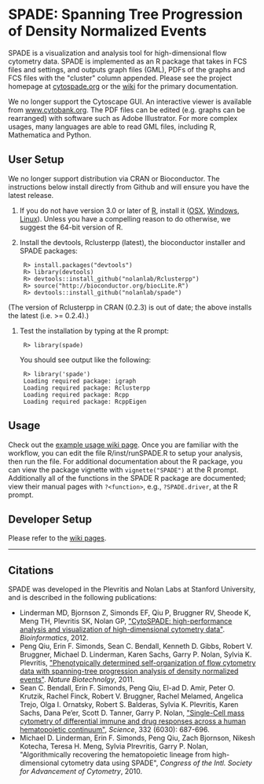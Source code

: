 # SPADE: Spanning Tree Progression of Density Normalized Events

SPADE is a visualization and analysis tool for high-dimensional flow cytometry data. SPADE is implemented as an R package that takes in FCS files and settings, and outputs graph files (GML), PDFs of the graphs and FCS files with the "cluster" column appended. Please see the project homepage at [cytospade.org](http://www.cytospade.org) or the [wiki](https://github.com/nolanlab/spade/wiki) for the primary documentation.

We no longer support the Cytoscape GUI. An interactive viewer is available from www.cytobank.org. The PDF files can be edited (e.g. graphs can be rearranged) with software such as Adobe Illustrator. For more complex usages, many languages are able to read GML files, including R, Mathematica and Python.

## User Setup

We no longer support distribution via CRAN or Bioconductor. The instructions below install directly from Github and will ensure you have the latest release.

1. If you do not have version 3.0 or later of [R](http://www.r-project.org/), install it ([OSX](http://cran.rstudio.com/bin/macosx/), [Windows](http://cran.rstudio.com/bin/windows/), [Linux](http://cran.rstudio.com/bin/linux/)). Unless you have a compelling reason to do otherwise, we suggest the 64-bit version of R. 

1. Install the devtools, Rclusterpp (latest), the bioconductor installer and SPADE packages:

        R> install.packages("devtools")
        R> library(devtools)
        R> devtools::install_github("nolanlab/Rclusterpp")
        R> source("http://bioconductor.org/biocLite.R")
        R> devtools::install_github("nolanlab/spade")

(The version of Rclusterpp in CRAN (0.2.3) is out of date; the above installs the latest (i.e. >= 0.2.4).)

1. Test the installation by typing at the R prompt:

        R> library(spade)

    You should see output like the following:

        R> library('spade')
        Loading required package: igraph
        Loading required package: Rclusterpp
        Loading required package: Rcpp
        Loading required package: RcppEigen

## Usage
Check out the [example usage wiki page](https://github.com/nolanlab/spade/wiki/Example-Usage). Once you are familiar with the workflow, you can edit the file R/inst/runSPADE.R to setup your analysis, then run the file. For additional documentation about the R package, you can view the package vignette with `vignette("SPADE")` at the R prompt. Additionally all of the functions in the SPADE R package are documented; view their manual pages with `?<function>`, e.g., `?SPADE.driver`, at the R prompt.

## Developer Setup

Please refer to the [wiki pages](https://github.com/nolanlab/spade/wiki).

- - -

## Citations
SPADE was developed in the Plevritis and Nolan Labs at Stanford University, and is described in the following publications:

* Linderman MD, Bjornson Z, Simonds EF, Qiu P, Bruggner RV, Sheode K, Meng TH, Plevritis SK, Nolan GP, ["CytoSPADE: high-performance analysis and visualization of high-dimensional cytometry data"](http://www.ncbi.nlm.nih.gov/pubmed/22782546). *Bioinformatics*, 2012.
* Peng Qiu, Erin F. Simonds, Sean C. Bendall, Kenneth D. Gibbs, Robert V. Bruggner, Michael D. Linderman, Karen Sachs, Garry P. Nolan, Sylvia K. Plevritis, ["Phenotypically determined self-organization of flow cytometry data with spanning-tree progression analysis of density normalized events"](http://dx.doi.org/doi%3A10.1038%2Fnbt.1991). *Nature Biotechnolgy*, 2011.
* Sean C. Bendall, Erin F. Simonds, Peng Qiu, El-ad D. Amir, Peter O. Krutzik, Rachel Finck, Robert V. Bruggner, Rachel Melamed, Angelica Trejo, Olga I. Ornatsky, Robert S. Balderas, Sylvia K. Plevritis, Karen Sachs, Dana Pe’er, Scott D. Tanner, Garry P. Nolan, ["Single-Cell mass cytometry of differential immune and drug responses across a human hematopoietic continuum"](http://dx.doi.org/10.1126%2Fscience.1198704), *Science*, 332 (6030): 687-696.
* Michael D. Linderman, Erin F. Simonds, Peng Qiu, Zach Bjornson, Nikesh Kotecha, Teresa H. Meng, Sylvia Plrevritis, Garry P. Nolan, "Algorithmically recovering the hematopoietic lineage from high-dimensional cytometry data using SPADE", *Congress of the Intl. Society for Advancement of Cytometry*, 2010.
